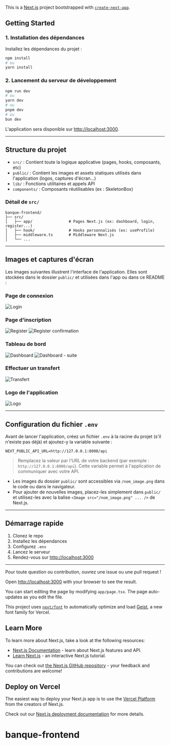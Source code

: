 This is a [Next.js](https://nextjs.org) project bootstrapped with [`create-next-app`](https://nextjs.org/docs/app/api-reference/cli/create-next-app).

## Getting Started

### 1. Installation des dépendances

Installez les dépendances du projet :

```bash
npm install
# ou
yarn install
```

### 2. Lancement du serveur de développement

```bash
npm run dev
# ou
yarn dev
# ou
pnpm dev
# ou
bun dev
```

L'application sera disponible sur [http://localhost:3000](http://localhost:3000).

---

## Structure du projet

- `src/` : Contient toute la logique applicative (pages, hooks, composants, etc)
- `public/` : Contient les images et assets statiques utilisés dans l'application (logos, captures d'écran...)
- `lib/` : Fonctions utilitaires et appels API
- `components/` : Composants réutilisables (ex : SkeletonBox)

### Détail de `src/`

```
banque-frontend/
├── src/
│   ├── app/                # Pages Next.js (ex: dashboard, login, register...)
│   ├── hook/               # Hooks personnalisés (ex: useProfile)
│   ├── middleware.ts       # Middleware Next.js
│   └── ...
```

---

## Images et captures d'écran

Les images suivantes illustrent l'interface de l'application. Elles sont stockées dans le dossier `public/` et utilisées dans l'app ou dans ce README :

### Page de connexion
![Login](/login_1.png)

### Page d'inscription
![Register](/register_1.png)
![Register confirmation](/register_2.png)

### Tableau de bord
![Dashboard](/dashboard_1.png)
![Dashboard - suite](/dashboard_2.png)

### Effectuer un transfert
![Transfert](/make_transaction.png)

### Logo de l'application
![Logo](/logo.png)

---

## Configuration du fichier `.env`

Avant de lancer l'application, créez un fichier `.env` à la racine du projet (s'il n'existe pas déjà) et ajoutez-y la variable suivante :

```env
NEXT_PUBLIC_API_URL=http://127.0.0.1:8000/api
```

> Remplacez la valeur par l'URL de votre backend (par exemple : `http://127.0.0.1:8000/api`). Cette variable permet à l'application de communiquer avec votre API.

- Les images du dossier `public/` sont accessibles via `/nom_image.png` dans le code ou dans le navigateur.
- Pour ajouter de nouvelles images, placez-les simplement dans `public/` et utilisez-les avec la balise `<Image src="/nom_image.png" ... />` de Next.js.

---

## Démarrage rapide

1. Clonez le repo
2. Installez les dépendances
3. Configurez `.env`
4. Lancez le serveur
5. Rendez-vous sur [http://localhost:3000](http://localhost:3000)

---

Pour toute question ou contribution, ouvrez une issue ou une pull request !


Open [http://localhost:3000](http://localhost:3000) with your browser to see the result.

You can start editing the page by modifying `app/page.tsx`. The page auto-updates as you edit the file.

This project uses [`next/font`](https://nextjs.org/docs/app/building-your-application/optimizing/fonts) to automatically optimize and load [Geist](https://vercel.com/font), a new font family for Vercel.

## Learn More

To learn more about Next.js, take a look at the following resources:

- [Next.js Documentation](https://nextjs.org/docs) - learn about Next.js features and API.
- [Learn Next.js](https://nextjs.org/learn) - an interactive Next.js tutorial.

You can check out [the Next.js GitHub repository](https://github.com/vercel/next.js) - your feedback and contributions are welcome!

## Deploy on Vercel

The easiest way to deploy your Next.js app is to use the [Vercel Platform](https://vercel.com/new?utm_medium=default-template&filter=next.js&utm_source=create-next-app&utm_campaign=create-next-app-readme) from the creators of Next.js.

Check out our [Next.js deployment documentation](https://nextjs.org/docs/app/building-your-application/deploying) for more details.
# banque-frontend
